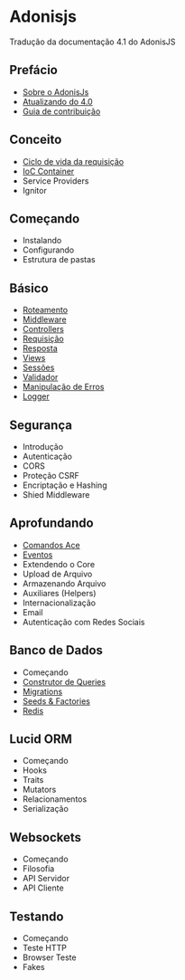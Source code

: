 # Adonisjs
Tradução da documentação 4.1 do AdonisJS

## Prefácio
+ [Sobre o AdonisJs](https://github.com/tavaresgerson/adonisdocbr/blob/master/doc/preface/about.md)
+ [Atualizando do 4.0](https://github.com/tavaresgerson/adonisdocbr/blob/master/doc/preface/upgrade-guide.md)
+ [Guia de contribuição](https://github.com/tavaresgerson/adonisdocbr/blob/master/doc/preface/contribution-guide.md)

## Conceito
+ [Ciclo de vida da requisição](https://github.com/tavaresgerson/adonisdocbr/blob/master/doc/concept/request-lifecycle.md)
+ [IoC Container]()
+ Service Providers
+ Ignitor

## Começando
+ Instalando
+ Configurando
+ Estrutura de pastas

## Básico
+ [Roteamento](https://github.com/tavaresgerson/adonisdocbr/blob/master/doc/basics/routing.md)
+ [Middleware](https://github.com/tavaresgerson/adonisdocbr/blob/master/doc/basics/middleware.md)
+ [Controllers](https://github.com/tavaresgerson/adonisdocbr/blob/master/doc/basics/controllers.md)
+ [Requisição](https://github.com/tavaresgerson/adonisdocbr/blob/master/doc/basics/request.md)
+ [Resposta](https://github.com/tavaresgerson/adonisdocbr/blob/master/doc/basics/response.md)
+ [Views](https://github.com/tavaresgerson/adonisdocbr/blob/master/doc/basics/views.md)
+ [Sessões](https://github.com/tavaresgerson/adonisdocbr/blob/master/doc/basics/sessions.md)
+ [Validador](https://github.com/tavaresgerson/adonisdocbr/blob/master/doc/basics/validator.md)
+ [Manipulação de Erros](https://github.com/tavaresgerson/adonisdocbr/blob/master/doc/basics/exceptions.md)
+ [Logger](https://github.com/tavaresgerson/adonisdocbr/blob/master/doc/basics/logger.md)

## Segurança
+ Introdução
+ Autenticação
+ CORS
+ Proteção CSRF 
+ Encriptação e Hashing
+ Shied Middleware

## Aprofundando
+ [Comandos Ace](https://github.com/tavaresgerson/adonisdocbr/blob/master/doc/deeper/ace.md)
+ [Eventos](https://github.com/tavaresgerson/adonisdocbr/blob/master/doc/deeper/event.md)
+ Extendendo o Core
+ Upload de Arquivo
+ Armazenando Arquivo
+ Auxiliares (Helpers)
+ Internacionalização
+ Email
+ Autenticação com Redes Sociais

## Banco de Dados
+ Começando
+ [Construtor de Queries](https://github.com/tavaresgerson/adonisdocbr/blob/master/doc/database/query-builder.md)
+ [Migrations](https://github.com/tavaresgerson/adonisdocbr/blob/master/doc/database/migrations.md)
+ [Seeds & Factories](https://github.com/tavaresgerson/adonisdocbr/blob/master/doc/database/seeds_and_factories.md)
+ [Redis](https://github.com/tavaresgerson/adonisdocbr/blob/master/doc/database/redis.md)

## Lucid ORM
+ Começando
+ Hooks
+ Traits
+ Mutators
+ Relacionamentos
+ Serialização

## Websockets
+ Começando
+ Filosofia
+ API Servidor
+ API Cliente

## Testando
+ Começando
+ Teste HTTP
+ Browser Teste
+ Fakes
